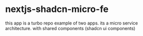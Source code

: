 # nextjs-shadcn-micro-fe
this app is a turbo repo example of two apps. its a micro service architecture. with shared components (shadcn ui components)
